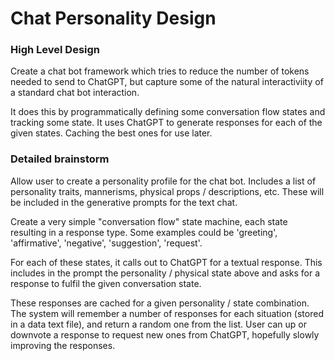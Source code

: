 # Chat Personality Design

### High Level Design

Create a chat bot framework which tries to reduce the number of tokens needed to send to ChatGPT, but capture some of the natural interactiviity of a standard chat bot interaction.

It does this by programmatically defining some conversation flow states and tracking some state. It uses ChatGPT to generate responses for each of the given states. Caching the best ones for use later.

### Detailed brainstorm

Allow user to create a personality profile for the chat bot. Includes a list of personality traits, mannerisms, physical props / descriptions, etc. These will be included in the generative prompts for the text chat.

Create a very simple "conversation flow" state machine, each state resulting in a response type. Some examples could be 'greeting', 'affirmative', 'negative', 'suggestion', 'request'.

For each of these states, it calls out to ChatGPT for a textual response. This includes in the prompt the personality / physical state above and asks for a response to fulfil the given conversation state.

These responses are cached for a given personality / state combination. The system will remember a number of responses for each situation (stored in a data text file), and return a random one from the list. User can up or downvote a response to request new ones from ChatGPT, hopefully slowly improving the responses.